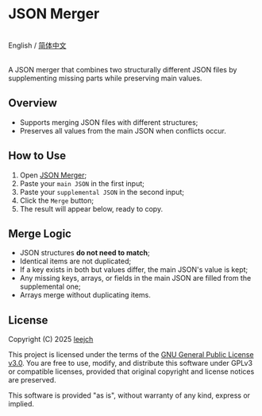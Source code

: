 # JSON Merger

<br>English / [简体中文](README_CN.md)<br><br>

A JSON merger that combines two structurally different JSON files by
supplementing missing parts while preserving main values.

## Overview

- Supports merging JSON files with different structures;
- Preserves all values from the main JSON when conflicts occur.

## How to Use

1. Open [JSON Merger](https://leejch.github.io/json_merger/);
2. Paste your `main JSON` in the first input;
3. Paste your `supplemental JSON` in the second input;
4. Click the `Merge` button;
5. The result will appear below, ready to copy.

## Merge Logic

- JSON structures **do not need to match**;
- Identical items are not duplicated;
- If a key exists in both but values differ, the main JSON's value is kept;
- Any missing keys, arrays, or fields in the main JSON are filled from the supplemental one;
- Arrays merge without duplicating items.

## License

Copyright (C) 2025 [leejch](https://github.com/leejch)

This project is licensed under the terms of the [GNU General Public License v3.0](https://www.gnu.org/licenses/gpl-3.0.html).
You are free to use, modify, and distribute this software under GPLv3 or compatible licenses, provided that original copyright and license notices are preserved.

This software is provided "as is", without warranty of any kind, express or implied.
